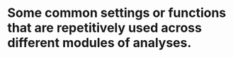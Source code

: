 # Some common settings or functions that are repetitively used across different modules of analyses.
